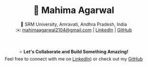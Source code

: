 <div align="center">

# 🌟 **Mahima Agarwal**  

📍 SRM University, Amravati, Andhra Pradesh, India  
✉️ [mahimaagarwal2104@gmail.com](mailto:mahimaagarwal2104@gmail.com) 
| [LinkedIn](https://www.linkedin.com/in/mahima-agarwal21) | [GitHub](https://github.com/Mahimagarwal)   

<br/>

⭐️ **Let's Collaborate and Build Something Amazing!**  
Feel free to connect with me on [LinkedIn](https://www.linkedin.com/in/mahima-agarwal21)) or check out my [GitHub](https://github.com/Mahimagarwal)

</div>

